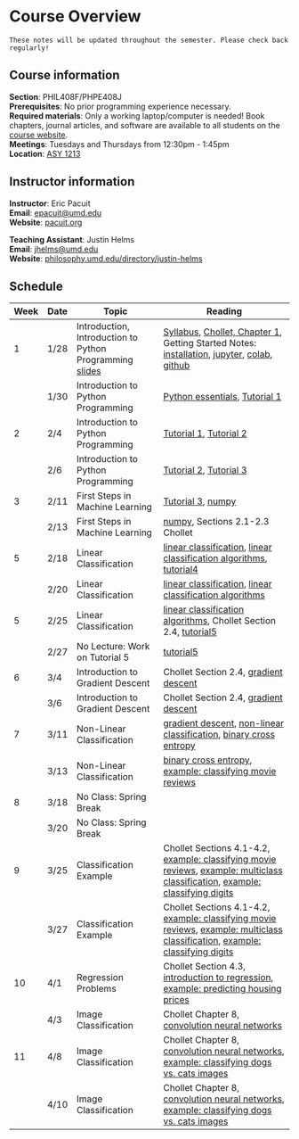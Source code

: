 # Course Overview

```{warning} 
These notes will be updated throughout the semester. Please check back regularly!

```

## Course information
**Section**: PHIL408F/PHPE408J</br>
**Prerequisites**: No prior programming experience necessary.</br>
**Required materials**: Only a working laptop/computer is needed! Book chapters, journal articles, and software are  available to all students on the [course website](https://umd.instructure.com/courses/1380870/modules).</br>
**Meetings**: Tuesdays and Thursdays from 12:30pm - 1:45pm</br>
**Location**: <a target="_blank" rel="noopener noreferrer" href="https://www.google.com/maps?q=Parren+J.+Mitchell+Art-Sociology+Bldg.,+College+Park,+MD&z=18">ASY 1213</a></br>


## Instructor information
**Instructor**: Eric Pacuit<br>
**Email**: epacuit@umd.edu<br>
**Website**: <a target="_blank" rel="noopener noreferrer" href="https://pacuit.org">pacuit.org</a></br>

**Teaching Assistant**: Justin Helms<br>
**Email**: jhelms@umd.edu<br>
**Website**: <a target="_blank" rel="noopener noreferrer" href="https://philosophy.umd.edu/directory/justin-helms">philosophy.umd.edu/directory/justin-helms</a></br>

## Schedule


| Week | Date  | Topic | Reading|
|------|-------|-----|-------------|
| 1    | 1/28  | Introduction, Introduction to Python Programming <br/> <a target="_blank" rel="noopener noreferrer" href="https://github.com/epacuit/introduction-machine-learning/blob/main/slides/lec1-introduction.pdf">slides</a>| [Syllabus](https://umd.instructure.com/courses/1380870/files/82211853?wrap=1), [Chollet, Chapter 1](https://umd.instructure.com/courses/1380870/files/82212031?module_item_id=13429542), Getting Started Notes: [installation](installation), [jupyter](jupyter), [colab](colab), [github](github) |
|      | 1/30  | Introduction to Python Programming | [Python essentials](python-essentials), [Tutorial 1](tutorial1)|
| 2    | 2/4   | Introduction to Python Programming |  [Tutorial 1](tutorial1), [Tutorial 2](tutorial2)  |
|      | 2/6   | Introduction to Python Programming | [Tutorial 2](tutorial2), [Tutorial 3](tutorial3)   |
|    3  | 2/11   | First Steps in Machine Learning |  [Tutorial 3](tutorial3), [numpy](numpy)   |
|      | 2/13   | First Steps in Machine Learning |  [numpy](numpy), Sections 2.1-2.3 Chollet   |
|  5    | 2/18   | Linear Classification |  [linear classification](linear-classification),  [linear classification algorithms](linear-classification-algorithms), [tutorial4](tutorial4)    |
|      | 2/20   | Linear Classification |  [linear classification](linear-classification), [linear classification algorithms](linear-classification-algorithms)     |
|   5   | 2/25   | Linear Classification |   [linear classification algorithms](linear-classification-algorithms), Chollet Section 2.4,  [tutorial5](tutorial5)     |
|      | 2/27   | No Lecture: Work on Tutorial 5 |  [tutorial5](tutorial5)   |
|   6   | 3/4   | Introduction to Gradient Descent |    Chollet Section 2.4,  [gradient descent](gradient-descent)     |
|      | 3/6   |  Introduction to Gradient Descent |  Chollet Section 2.4,  [gradient descent](gradient-descent)    |
|   7   | 3/11   | Non-Linear Classification |    [gradient descent](gradient-descent),  [non-linear classification](beyond-linear-classification), [binary cross entropy](binary-cross-entropy)     |
|      | 3/13  |  Non-Linear Classification |    [binary cross entropy](binary-cross-entropy), [example: classifying movie reviews](example-classifying-reviews)  |
|   8   | 3/18   | No Class: Spring Break |       |
|      | 3/20  |  No Class: Spring Break |    |
|   9   | 3/25   | Classification Example | Chollet Sections 4.1-4.2, [example: classifying movie reviews](example-classifying-reviews), [example: multiclass classification](multiclass-classification), [example: classifying digits](classifying-digits)     |
|      | 3/27  |  Classification Example | Chollet Sections 4.1-4.2, [example: classifying movie reviews](classifying-movie-reviews), [example: multiclass classification](multiclass-classification), [example: classifying digits](classifying-digits)  |
|   10   | 4/1   | Regression Problems | Chollet Section 4.3, [introduction to regression](regression), [example: predicting housing prices](predicting-housing-prices)     |
|      | 4/3  |  Image Classification | Chollet Chapter 8, [convolution neural networks](introduction-convnets)  |
|   11   | 4/8   | Image Classification | Chollet Chapter 8, [convolution neural networks](introduction-convnets), [example: classifying dogs vs. cats images](classifying_dogs_vs_cats)   |
|      | 4/10  |  Image Classification | Chollet Chapter 8, [convolution neural networks](introduction-convnets), [example: classifying dogs vs. cats images](classifying_dogs_vs_cats)  |